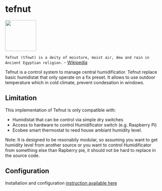 # tefnut

<img src='https://upload.wikimedia.org/wikipedia/commons/thumb/e/e1/Shu_with_feather.svg/640px-Shu_with_feather.svg.png' width='100'>

`Tefnut (tfnwt) is a deity of moisture, moist air, dew and rain in Ancient Egyptian religion.` - [Wikipedia](https://en.wikipedia.org/wiki/Tefnut)

Tefnut is a control system to manage central humidificatior. Tefnut replace basic humidistat that only operate on a fix preset. It allows to use outdoor temperature which in cold climate, prevent condesation in windows. 

## Limitation

This implementation of Tefnut is only compatible with:
* Humidistat that can be control via simple dry switches
* Access to hardware to control Humidificator switch (e.g. Raspberry Pi)
* Ecobee smart thermostat to reed house ambiant humidity level. 

Note: It is designed to be resonabily modular, so assuming you want to get humidity level from another source or you want to control Humidificator from something else than Rapberry pie, it should not be hard to replace in the source code. 

## Configuration 
 
Installation and configuration [instruction available here](https://github.com/marcolivierarsenault/tefnut/wiki/Installation)

